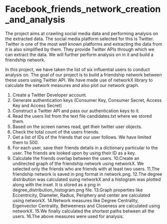 # Facebook_friends_network_creation_and_analysis
The project aims at crawling social media data and performing analysis on the extracted data. The social media platform selected for this is Twitter. Twitter is one of the most well known platforms and extracting the data from it is also simplified by them. They provide Twitter APIs through which we can extract the data. We will further perform analysis on in it and build a friendship network.

In this project, we have taken the list of six influential users to conduct analysis on.
The goal of our project is to build a friendship network between these users using Twitter API.
We have made use of networkX library to calculate the network measures and also plot our network graph.

1. Create a Twitter Developer account.
2. Generate authentication keys (Consumer Key, Consumer Secret, Access Key and Access Secret)
3. Construct a Twitter API and pass our authentication keys to it.
4. Read the users list from the text file candidates.txt where we stored them. 
5. Based on the screen names read, get their twitter user objects.
6. Check the total count of the users friends.
7. Get a list of IDs of the friends that our user follows. We have limited them to 500.
8. For each user, save their friends details in a dictionary particular to the user. The friends are looked upon by using their ID as a key.
9. Calculate the friends overlap between the users.
10.Create an undirected graph of the friendship network using networkX. We selected only the friends who are friends with at least two users.
11.The friendship network is saved in png format in network.png.
12.The degree distribution was calculated suing networkX and a histogram was plotted along with the inset. It is stored as a png in degree_distribution_histogram.png file.
13.Graph properties like Eccentricity, Diameter, Radius, Periphery and center are calculated using networkX.
14.Network measures like Degree Centrality, Eigenvector Centrality, Betweeness and Closeness are calculated using networkX.
15.We finally calculated the shortest paths between all the users.
16.The above measures were used for analysis.


